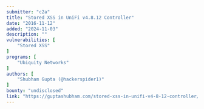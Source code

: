 ```yaml
---
submitter: "c2a"
title: "Stored XSS in UniFi v4.8.12 Controller"
date: "2016-11-12"
added: "2024-11-03"
description: ""
vulnerabilities: [
    "Stored XSS"
]
programs: [
    "Ubiquity Networks"
]
authors: [
    "Shubham Gupta (@hackerspider1)"
]
bounty: "undisclosed"
link: "https://guptashubham.com/stored-xss-in-unifi-v4-8-12-controller/"
---
```





